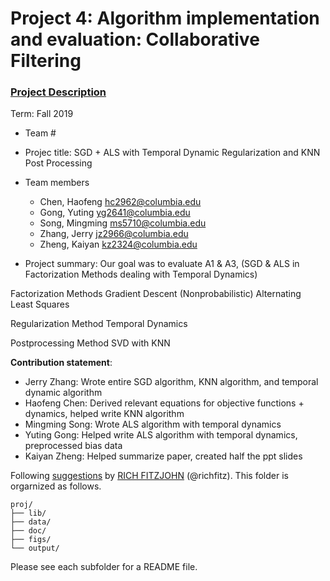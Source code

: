 # Project 4: Algorithm implementation and evaluation: Collaborative Filtering

### [Project Description](doc/project4_desc.md)

Term: Fall 2019

+ Team #
+ Projec title: SGD + ALS with Temporal Dynamic Regularization and KNN Post Processing 
+ Team members
	+ Chen, Haofeng hc2962@columbia.edu
	+ Gong, Yuting yg2641@columbia.edu
	+ Song, Mingming ms5710@columbia.edu
	+ Zhang, Jerry jz2966@columbia.edu
	+ Zheng, Kaiyan kz2324@columbia.edu
	
+ Project summary:
Our goal was to evaluate A1 & A3, (SGD & ALS in Factorization Methods dealing with Temporal Dynamics) 

Factorization Methods
Gradient Descent (Nonprobabilistic)
Alternating Least Squares

Regularization Method
Temporal Dynamics

Postprocessing Method
SVD with KNN

	
**Contribution statement**:  
+ Jerry Zhang: Wrote entire SGD algorithm, KNN algorithm, and temporal dynamic algorithm
+ Haofeng Chen: Derived relevant equations for objective functions + dynamics, helped write KNN algorithm
+ Mingming Song: Wrote ALS algorithm with temporal dynamics
+ Yuting Gong: Helped write ALS algorithm with temporal dynamics, preprocessed bias data
+ Kaiyan Zheng: Helped summarize paper, created half the ppt slides

Following [suggestions](http://nicercode.github.io/blog/2013-04-05-projects/) by [RICH FITZJOHN](http://nicercode.github.io/about/#Team) (@richfitz). This folder is orgarnized as follows.

```
proj/
├── lib/
├── data/
├── doc/
├── figs/
└── output/
```

Please see each subfolder for a README file.
